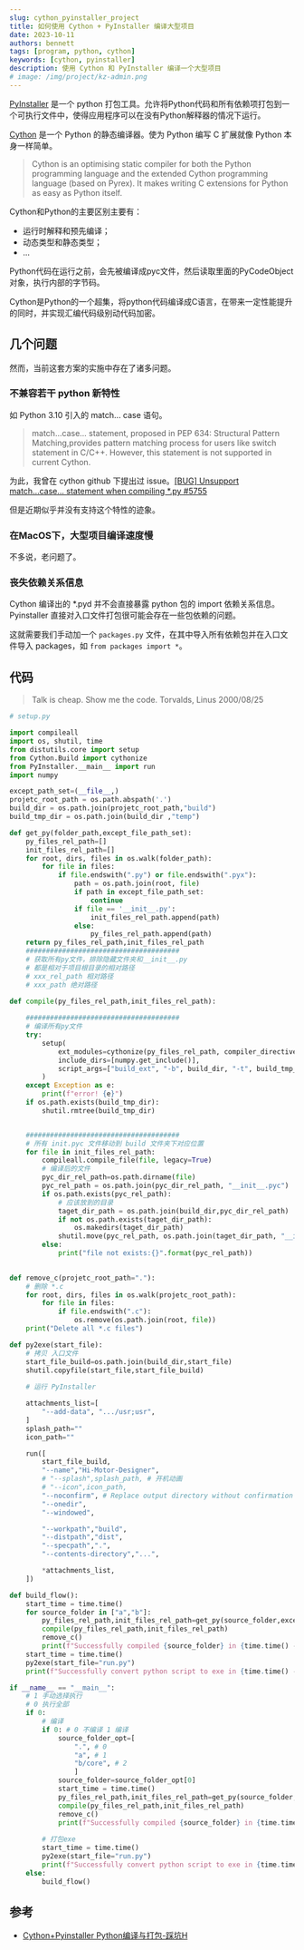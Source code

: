 ```yaml
---
slug: cython_pyinstaller_project
title: 如何使用 Cython + PyInstaller 编译大型项目
date: 2023-10-11
authors: bennett
tags: [program, python, cython]
keywords: [cython, pyinstaller]
description: 使用 Cython 和 PyInstaller 编译一个大型项目
# image: /img/project/kz-admin.png
---
```

<!-- truncate -->

[PyInstaller](https://www.pyinstaller.org) 是一个 python 打包工具。允许将Python代码和所有依赖项打包到一个可执行文件中，使得应用程序可以在没有Python解释器的情况下运行。

[Cython](https://cython.org) 是一个 Python 的静态编译器。使为 Python 编写 C 扩展就像 Python 本身一样简单。
> Cython is an optimising static compiler for both the Python programming language and the extended Cython programming language (based on Pyrex). It makes writing C extensions for Python as easy as Python itself.

Cython和Python的主要区别主要有：
- 运行时解释和预先编译；
- 动态类型和静态类型；
- ...

Python代码在运行之前，会先被编译成pyc文件，然后读取里面的PyCodeObject对象，执行内部的字节码。

Cython是Python的一个超集，将python代码编译成C语言，在带来一定性能提升的同时，并实现汇编代码级别动代码加密。



## 几个问题
然而，当前这套方案的实施中存在了诸多问题。

### 不兼容若干 python 新特性
如 Python 3.10 引入的 match... case 语句。

> match...case... statement, proposed in PEP 634: Structural Pattern Matching,provides pattern matching process for users like switch statement in C/C++.
> However, this statement is not supported in current Cython.

为此，我曾在 cython github 下提出过 issue。[[BUG] Unsupport match...case... statement when compiling *.py #5755](https://github.com/cython/cython/issues/5755#event-10584951186)

但是近期似乎并没有支持这个特性的迹象。

### 在MacOS下，大型项目编译速度慢
不多说，老问题了。

### 丧失依赖关系信息
Cython 编译出的 *.pyd 并不会直接暴露 python 包的 import 依赖关系信息。Pyinstaller 直接对入口文件打包很可能会存在一些包依赖的问题。

这就需要我们手动加一个 `packages.py` 文件，在其中导入所有依赖包并在入口文件导入 packages，如 `from packages import *`。


## 代码
> Talk is cheap. Show me the code. Torvalds, Linus 2000/08/25

```python
# setup.py

import compileall
import os, shutil, time
from distutils.core import setup
from Cython.Build import cythonize
from PyInstaller.__main__ import run
import numpy

except_path_set=(__file__,)
projetc_root_path = os.path.abspath('.')
build_dir = os.path.join(projetc_root_path,"build")
build_tmp_dir = os.path.join(build_dir ,"temp")

def get_py(folder_path,except_file_path_set):
    py_files_rel_path=[]
    init_files_rel_path=[]
    for root, dirs, files in os.walk(folder_path):
        for file in files:
            if file.endswith(".py") or file.endswith(".pyx"):
                path = os.path.join(root, file)
                if path in except_file_path_set:
                    continue
                if file == '__init__.py':
                    init_files_rel_path.append(path)
                else:
                    py_files_rel_path.append(path)   
    return py_files_rel_path,init_files_rel_path
    ######################################
    # 获取所有py文件，排除隐藏文件夹和__init__.py
    # 都是相对于项目根目录的相对路径
    # xxx_rel_path 相对路径
    # xxx_path 绝对路径

def compile(py_files_rel_path,init_files_rel_path):
    
    ######################################
    # 编译所有py文件
    try:
        setup(
            ext_modules=cythonize(py_files_rel_path, compiler_directives={'language_level': 2}),
            include_dirs=[numpy.get_include()],
            script_args=["build_ext", "-b", build_dir, "-t", build_tmp_dir],
        )
    except Exception as e:
        print(f"error! {e}")
    if os.path.exists(build_tmp_dir):
        shutil.rmtree(build_tmp_dir)


    ######################################
    # 所有 init.pyc 文件移动到 build 文件夹下对应位置
    for file in init_files_rel_path:
        compileall.compile_file(file, legacy=True)
        # 编译后的文件
        pyc_dir_rel_path=os.path.dirname(file)
        pyc_rel_path = os.path.join(pyc_dir_rel_path, "__init__.pyc")
        if os.path.exists(pyc_rel_path):
            # 应该放到的目录
            taget_dir_path = os.path.join(build_dir,pyc_dir_rel_path)
            if not os.path.exists(taget_dir_path):
                os.makedirs(taget_dir_path)
            shutil.move(pyc_rel_path, os.path.join(taget_dir_path, "__init__.pyc"))
        else:
            print("file not exists:{}".format(pyc_rel_path))

    
def remove_c(projetc_root_path="."):
    # 删除 *.c
    for root, dirs, files in os.walk(projetc_root_path):
        for file in files:
            if file.endswith(".c"):
                os.remove(os.path.join(root, file))
    print("Delete all *.c files")

def py2exe(start_file):
    # 拷贝 入口文件
    start_file_build=os.path.join(build_dir,start_file)
    shutil.copyfile(start_file,start_file_build)
    
    # 运行 PyInstaller

    attachments_list=[
        "--add-data", ".../usr;usr",
    ]
    splash_path=""
    icon_path=""

    run([
        start_file_build,
        "--name","Hi-Motor-Designer",
        # "--splash",splash_path, # 开机动画
        # "--icon",icon_path,
        "--noconfirm", # Replace output directory without confirmation
        "--onedir",
        "--windowed",

        "--workpath","build",
        "--distpath","dist",
        "--specpath",".",
        "--contents-directory","...",

        *attachments_list,
    ])

def build_flow():
    start_time = time.time()
    for source_folder in ["a","b"]:
        py_files_rel_path,init_files_rel_path=get_py(source_folder,except_path_set)
        compile(py_files_rel_path,init_files_rel_path)
        remove_c()
        print(f"Successfully compiled {source_folder} in {time.time() - start_time} seconds")
    start_time = time.time()
    py2exe(start_file="run.py")
    print(f"Successfully convert python script to exe in {time.time() - start_time} seconds")

if __name__ == "__main__":
    # 1 手动选择执行
    # 0 执行全部
    if 0: 
        # 编译
        if 0: # 0 不编译 1 编译 
            source_folder_opt=[
                ".", # 0
                "a", # 1
                "b/core", # 2
                ]
            source_folder=source_folder_opt[0]
            start_time = time.time()
            py_files_rel_path,init_files_rel_path=get_py(source_folder,except_path_set)
            compile(py_files_rel_path,init_files_rel_path)
            remove_c()
            print(f"Successfully compiled {source_folder} in {time.time() - start_time} seconds")
        
        # 打包exe
        start_time = time.time()
        py2exe(start_file="run.py")
        print(f"Successfully convert python script to exe in {time.time() - start_time} seconds")
    else: 
        build_flow()
```

## 参考
- [Cython+Pyinstaller Python编译与打包-踩坑H](https://zhuanlan.zhihu.com/p/90734129)
